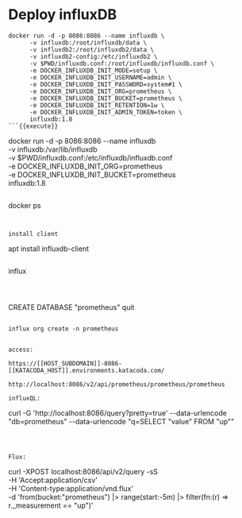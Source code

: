 # Deploy influxDB 


```
docker run -d -p 8086:8086 --name influxdb \
      -v influxdb:/root/influxdb/data \
      -v influxdb2:/root/influxdb2/data \
      -v influxdb2-config:/etc/influxdb2 \
      -v $PWD/influxdb.conf:/root/influxdb/influxdb.conf \
      -e DOCKER_INFLUXDB_INIT_MODE=setup \
      -e DOCKER_INFLUXDB_INIT_USERNAME=admin \
      -e DOCKER_INFLUXDB_INIT_PASSWORD=system#1 \
      -e DOCKER_INFLUXDB_INIT_ORG=prometheus \
      -e DOCKER_INFLUXDB_INIT_BUCKET=prometheus \
      -e DOCKER_INFLUXDB_INIT_RETENTION=1w \
      -e DOCKER_INFLUXDB_INIT_ADMIN_TOKEN=token \
      influxdb:1.8
```{{execute}}     

```
docker run -d -p 8086:8086 --name influxdb \
      -v influxdb:/var/lib/influxdb \
      -v $PWD/influxdb.conf:/etc/influxdb/influxdb.conf \
      -e DOCKER_INFLUXDB_INIT_ORG=prometheus \
      -e DOCKER_INFLUXDB_INIT_BUCKET=prometheus \
      influxdb:1.8
```{{execute}}  

```
docker ps
```{{execute}}


install client
```
apt install influxdb-client
```{{execute}}

```
influx
```{{execute}}



```
CREATE DATABASE "prometheus"
quit
```{{execute}}

influx org create -n prometheus


access:

https://[[HOST_SUBDOMAIN]]-8086-[[KATACODA_HOST]].environments.katacoda.com/

http://localhost:8086/v2/api/prometheus/prometheus/prometheus

influxQL:

```
curl -G 'http://localhost:8086/query?pretty=true' --data-urlencode "db=prometheus" --data-urlencode "q=SELECT \"value\" FROM \"up\""
```{{execute}}



Flux:

```
curl -XPOST localhost:8086/api/v2/query -sS \
  -H 'Accept:application/csv' \
  -H 'Content-type:application/vnd.flux' \
  -d 'from(bucket:"prometheus")
        |> range(start:-5m)
        |> filter(fn:(r) => r._measurement == "up")'  
```{{execute}}

```
```{{execute}}
